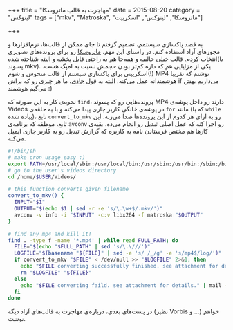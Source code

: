 +++
title = "مهاجرت به قالب ماتروسکا"
date = 2015-08-20
category = "لینوکس"
tags = ["mkv", "Matroska", "ماتروسکا", "لینوکس", "اسکریپت"]

+++

به قصد پاکسازی سیستمم، تصمیم گرفتم تا جای ممکن از قالب‌ها، نرم‌افزارها و مجوزهای آزاد استفاده کنم. در راستای این مهم، [ماتروسکا][Matroska] رو برای پرونده‌های تصویری انتخاب کردم. قالب خیلی جالبیه و همه‌جا هم به راحتی قابل پخشه و البته شناخته شده(با پسوند mkv). یکی از مزایایی هم که داره کم‌تر بودن حجمش نسبت به امپگ هست. اسکریپتی برای پاکسازی سیستم از قالب منحوس و شوم(!) MP4 نوشتم که تقریبا هوشمندانه عمل می‌کنه. البته به قول [جادی][Jadi]، ما هر چیزی رو که براش if می‌ذاریم بهش می‌گیم هوشمند :)

نحوه‌ی کار به این صورته که `find`، پرونده‌هایی رو که پسوند MP4 دارند رو داخل پوشه‌ی Videos در پوشه‌ی خانگی کاربر جاری پیدا می‌کنه و با یه حلقه‌ی `for` مانند (که با `while` پیاده شده)، تابع `convert_to_mkv` رو به ازای هر کدوم از این پرونده‌ها صدا می‌زنه. این تابع، موظفه که برنامه‌ی `avconv` رو اجرا کنه که عمل اصلی تبدیل رو انجام می‌ده. بقیه‌ی کارها هم مختص فرستادن نامه به کاربره که گزارش تبدیل رو به کاربر جاری ایمیل می‌کنه.

```bash
#!/bin/sh
# make cron usage easy :)
export PATH=/usr/local/sbin:/usr/local/bin:/usr/sbin:/usr/bin:/sbin:/bin
# go to the user's videos directory
cd /home/$USER/Videos/

# this function converts given filename
convert_to_mkv() {
  INPUT="$1"
  OUTPUT="$(echo $1 | sed -r -e 's/\.\w+$/.mkv/')"
  avconv -v info -i "$INPUT" -c:v libx264 -f matroska "$OUTPUT"
}

# find any mp4 and kill it!
find . -type f -name '*.mp4' | while read FULL_PATH; do
  FILE="$(echo "$FULL_PATH" | sed 's/\.\///')"
  LOGFILE="$(basename "${FILE}" | sed -e 's/ /_/g' -e 's/mp4$/log/')"
  if convert_to_mkv "$FILE" < /dev/null >> "$LOGFILE" 2>&1; then
    echo "$FILE converting successfully finished. see attachment for details." | mail -A "$LOGFILE" -s 'Converting Finished' $USER
    rm "$LOGFILE" "${FILE}"
  else
    echo "$FILE converting faild. see attachment for details." | mail -A "$LOGFILE" -s 'Error While Converting' $USER
  fi
done
```

در پست‌های بعدی، درباره‌ی مهاجرت به قالب‌های آزاد دیگه (نظیر Vorbis و ...) خواهم نوشت.


[Matroska]: https://fa.wikipedia.org/wiki/%D9%85%D8%A7%D8%AA%D8%B1%D9%88%D8%B3%DA%A9%D8%A7
[Jadi]: http://jadi.net/
